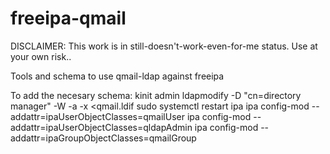 # freeipa-qmail

DISCLAIMER: This work is in still-doesn't-work-even-for-me status. Use at your own risk..

Tools and schema to use qmail-ldap against freeipa

To add the necesary schema:
   kinit admin
   ldapmodify -D "cn=directory manager" -W -a -x <qmail.ldif
   sudo systemctl restart ipa
   ipa config-mod --addattr=ipaUserObjectClasses=qmailUser
   ipa config-mod --addattr=ipaUserObjectClasses=qldapAdmin
   ipa config-mod --addattr=ipaGroupObjectClasses=qmailGroup


